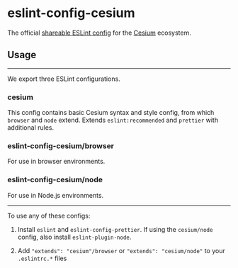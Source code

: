 # eslint-config-cesium

The official [shareable ESLint config](http://eslint.org/docs/developer-guide/shareable-configs) for the [Cesium](https://cesium.com/) ecosystem.

## Usage

---

We export three ESLint configurations.

### cesium

This config contains basic Cesium syntax and style config, from which `browser` and `node` extend. Extends `eslint:recommended` and `prettier` with additional rules.

### eslint-config-cesium/browser

For use in browser environments.

### eslint-config-cesium/node

For use in Node.js environments.

---

To use any of these configs:

1. Install `eslint` and `eslint-config-prettier`. If using the `cesium/node` config, also install `eslint-plugin-node`.

2. Add `"extends": "cesium"/browser` or `"extends": "cesium/node"` to your `.eslintrc.*` files
